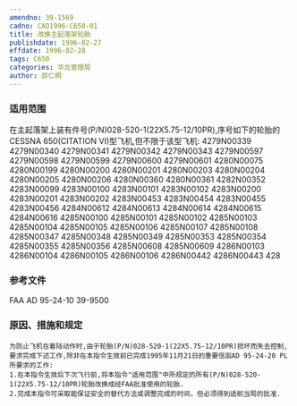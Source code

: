 ```yaml
---
amendno: 39-1569  
cadno: CAD1996-C650-01  
title: 改换主起落架轮胎  
publishdate: 1996-02-27  
effdate: 1996-02-28  
tags: C650  
categories: 华北管理局  
author: 邵仁明  
---
```

  
### 适用范围  
在主起落架上装有件号(P/N)028-520-1(22X5.75-12/10PR),序号如下的轮胎的CESSNA 650(CITATION VI)型飞机,但不限于该型飞机:
4279N00339  4279N00340  4279N00341
4279N00342
4279N00343  4279N00597  4279N00598
4279N00599
4279N00600  4279N00601  4280N00075
4280N00199
4280N00200  4280N00201  4280N00203
4280N00204
4280N00205  4280N00206  4280N00360
4280N00361
4282N00352  4283N00099  4283N00100
4283N00101
4283N00102  4283N00200  4283N00201
4283N00202
4283N00453  4283N00454  4283N00455
4283N00456
4284N00612  4284N00613  4284N00614
4284N00615
4284N00616  4285N00100  4285N00101
4285N00102
4285N00103  4285N00104  4285N00105
4285N00106
4285N00107  4285N00108  4285N00347
4285N00348
4285N00349  4285N00353  4285N00354
4285N00355
4285N00356  4285N00608  4285N00609
4286N00103
4286N00104  4286N00105  4286N00106
4286N00442
4286N00443  428  
  
<!--more-->  
### 参考文件  
FAA AD 95-24-10 39-9500  
  
### 原因、措施和规定  
    为防止飞机在着陆动作时,由于轮胎(P/N)028-520-1(22X5.75-12/10PR)损坏而失去控制,要求完成下述工作,除非在本指令生效前已完成1995年11月21日的重要信函AD 95-24-20 PL所要求的工作:  
    1.在本指令生效后下次飞行前,将本指令"适用范围"中所规定的所有(P/N)028-520-1(22X5.75-12/10PR)轮胎改换成经FAA批准使用的轮胎.  
    2.完成本指令可采取能保证安全的替代方法或调整完成的时间，但必须得到适航当局的批准.  
  
